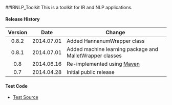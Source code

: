 ##﻿IRNLP_Toolkit
This is a toolkit for IR and NLP applications.

#### Release History
| Version  | Date       | Change |
|:--------:|:----------:| ------ |
| 0.8.2    | 2014.07.01 | Added HannanumWrapper class |
| 0.8.1    | 2014.07.01 | Added machine learning package and MalletWrapper classes |
| 0.8      | 2014.06.16 | Re-implemented using [Maven](http://en.wikipedia.org/wiki/Apache_Maven "Apache Maven") |
| 0.7      | 2014.04.28 | Initial public release |

#### Test Code
* [Test Source](../../tree/master/src/test/java/kr/jihee/irnlp_toolkit)
